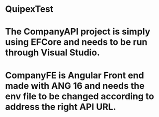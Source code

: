 # QuipexTest

# The CompanyAPI project is simply using EFCore and needs to be run through Visual Studio.
# CompanyFE is Angular Front end made with ANG 16 and needs the env file to be changed according to address the right API URL. 
